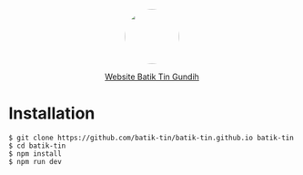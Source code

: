 <p align="center">
  <a href="https://batik-tin.github.io">
    <img src="https://raw.githubusercontent.com/batik-tin/batik-tin.github.io/refs/heads/main/src/assets/logo.jpg" width="96px" style="border-radius:50%">
    <p align="center">Website Batik Tin Gundih</p>
  </a>
</p>

# Installation

```shell
$ git clone https://github.com/batik-tin/batik-tin.github.io batik-tin
$ cd batik-tin
$ npm install
$ npm run dev
```
